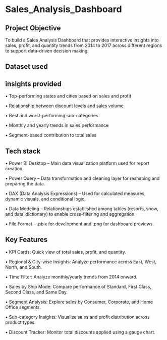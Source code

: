 # Sales_Analysis_Dashboard


## Project Objective

To build a Sales Analysis Dashboard that provides interactive insights into sales, profit, and quantity trends from 2014 to 2017 across different regions to support data-driven decision making.


## Dataset used



## insights provided

   • Top-performing states and cities based on sales and profit<br>
 
   • Relationship between discount levels and sales volume<br>

   • Best and worst-performing sub-categories <br>

   • Monthly and yearly trends in sales performance <br>

   • Segment-based contribution to total sales <br>


## Tech stack

   • Power BI Desktop – Main data visualization platform used for report creation.<br>

   • Power Query – Data transformation and cleaning layer for reshaping and preparing the data.<br>

   • DAX (Data Analysis Expressions) – Used for calculated measures, dynamic visuals, and conditional logic.<br>

   • Data Modeling – Relationships established among tables (resorts, snow, and data_dictionary) to enable cross-filtering and aggregation.<br>

   • File Format – .pbix for development and .png for dashboard previews.<br>


## Key Features

   • KPI Cards: Quick view of total sales, profit, and quantity.<br>

   • Regional & City-wise Insights: Analyze performance across East, West, North, and South.<br>

   • Time Filter: Analyze monthly/yearly trends from 2014 onward.<br>

   • Sales by Ship Mode: Compare performance of Standard, First Class, Second Class, and Same Day.<br>

   • Segment Analysis: Explore sales by Consumer, Corporate, and Home Office segments.<br>

   • Sub-category Insights: Visualize sales and profit distribution across product types.<br>

   • Discount Tracker: Monitor total discounts applied using a gauge chart.
